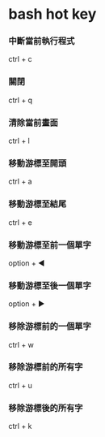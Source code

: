 # bash hot key

### 中斷當前執行程式
ctrl + c

### 關閉
ctrl + q

### 清除當前畫面
ctrl + l

### 移動游標至開頭
ctrl + a

### 移動游標至結尾
ctrl + e

### 移動游標至前一個單字
option + ◀


### 移動游標至後一個單字
option + ▶

### 移除游標前的一個單字
ctrl + w

### 移除游標前的所有字
ctrl + u

### 移除游標後的所有字
ctrl + k


